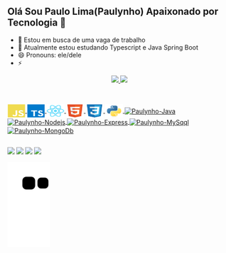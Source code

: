## Olá Sou Paulo Lima(Paulynho) Apaixonado por Tecnologia 👋



- 🔭 Estou em busca de uma vaga de trabalho
- 🌱 Atualmente estou estudando Typescript e Java Spring Boot
- 😄 Pronouns: ele/dele
- ⚡ 

<div align="center">
  <a href="https://github.com/Paulynho-lima">
  <img height="180em" src="https://github-readme-stats.vercel.app/api?username=Paulynho-lima&show_icons=true&theme=tokyonight&include_all_commits=true&count_private=true"/>
  <img height="180em" src="https://github-readme-stats.vercel.app/api/top-langs/?username=Paulynho-lima&layout=compact&langs_count=7&theme=merko"/>
</div>
  
  ##

<div style="display: inline_block"><br>
  <img align="center" alt="Paulynho-Js" height="30" width="40" src="https://raw.githubusercontent.com/devicons/devicon/master/icons/javascript/javascript-plain.svg">
  <img align="center" alt="Paulynho-Ts" height="30" width="40" src="https://raw.githubusercontent.com/devicons/devicon/master/icons/typescript/typescript-plain.svg">
  <img align="center" alt="Paulynho-React" height="30" width="40" src="https://raw.githubusercontent.com/devicons/devicon/master/icons/react/react-original.svg">
  <img align="center" alt="Paulynho-HTML" height="30" width="40" src="https://raw.githubusercontent.com/devicons/devicon/master/icons/html5/html5-original.svg">
  <img align="center" alt="Paulynho-CSS" height="30" width="40" src="https://raw.githubusercontent.com/devicons/devicon/master/icons/css3/css3-original.svg">
  <img align="center" alt="Paulynho-Python" height="30" width="40" src="https://raw.githubusercontent.com/devicons/devicon/master/icons/python/python-original.svg">
  <img align="center" alt="Paulynho-Java" height="30" width="40"  
src="https://cdn.jsdelivr.net/gh/devicons/devicon/icons/java/java-original.svg" />
  <img align="center" alt="Paulynho-Nodejs" height="30" width="40"
src="https://cdn.jsdelivr.net/gh/devicons/devicon/icons/nodejs/nodejs-original.svg" />
  <img align="center" alt="Paulynho-Express" height="30" width="40"
src="https://cdn.jsdelivr.net/gh/devicons/devicon/icons/express/express-original.svg" />
  <img align="center" alt="Paulynho-MySqql" height="30" width="40"
src="https://cdn.jsdelivr.net/gh/devicons/devicon/icons/mysql/mysql-original.svg" />
  <img align="center" alt="Paulynho-MongoDb" height="30" width="40"
src="https://cdn.jsdelivr.net/gh/devicons/devicon/icons/mongodb/mongodb-original.svg" />

  ##
  
   
<div> 
  <a href="https://www.linkedin.com/in/paulo-lima/" target="_blank"><img src="https://img.shields.io/badge/-LinkedIn-%230077B5?style=for-the-badge&logo=linkedin&logoColor=white" target="_blank"></a> 
  <a href="https://instagram.com/paulynho-lima-lima" target="_blank"><img src="https://img.shields.io/badge/-Instagram-%23E4405F?style=for-the-badge&logo=instagram&logoColor=white" target="_blank"></a>
 <a href="https://discord.gg/" target="_blank"><img src="https://img.shields.io/badge/Discord-7289DA?style=for-the-badge&logo=discord&logoColor=white" target="_blank"></a> 
  <a href = "paulynhofranciscolima@gmail.com"><img src="https://img.shields.io/badge/-Gmail-%23333?style=for-the-badge&logo=gmail&logoColor=white" target="_blank"></a>
  
 
  ![Snake animation](https://github.com/Paulynho-lima/Paulynho-lima/blob/output/github-contribution-grid-snake.svg)
 
</div>
